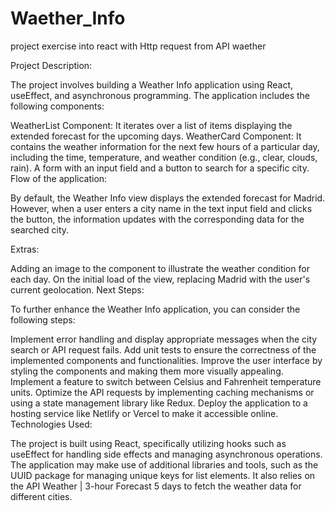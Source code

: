 # Waether_Info
project exercise into react with Http request from API waether

Project Description:

The project involves building a Weather Info application using React, useEffect, and asynchronous programming. The application includes the following components:

WeatherList Component: It iterates over a list of items displaying the extended forecast for the upcoming days.
WeatherCard Component: It contains the weather information for the next few hours of a particular day, including the time, temperature, and weather condition (e.g., clear, clouds, rain).
A form with an input field and a button to search for a specific city.
Flow of the application:

By default, the Weather Info view displays the extended forecast for Madrid. However, when a user enters a city name in the text input field and clicks the button, the information updates with the corresponding data for the searched city.

Extras:

Adding an image to the component to illustrate the weather condition for each day.
On the initial load of the view, replacing Madrid with the user's current geolocation.
Next Steps:

To further enhance the Weather Info application, you can consider the following steps:

Implement error handling and display appropriate messages when the city search or API request fails.
Add unit tests to ensure the correctness of the implemented components and functionalities.
Improve the user interface by styling the components and making them more visually appealing.
Implement a feature to switch between Celsius and Fahrenheit temperature units.
Optimize the API requests by implementing caching mechanisms or using a state management library like Redux.
Deploy the application to a hosting service like Netlify or Vercel to make it accessible online.
Technologies Used:

The project is built using React, specifically utilizing hooks such as useEffect for handling side effects and managing asynchronous operations. The application may make use of additional libraries and tools, such as the UUID package for managing unique keys for list elements. It also relies on the API Weather | 3-hour Forecast 5 days to fetch the weather data for different cities.